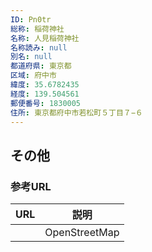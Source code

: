 ```yaml
---
ID: Pn0tr
総称: 稲荷神社
名称: 人見稲荷神社
名称読み: null
別名: null
都道府県: 東京都
区域: 府中市
緯度: 35.6782435
経度: 139.504561
郵便番号: 1830005
住所: 東京都府中市若松町５丁目７−６
---
```


## その他

### 参考URL

| URL | 説明          |
| --- | ------------- |
|     | OpenStreetMap |
